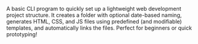 A basic CLI program to quickly set up a lightweight web development project structure. It creates a folder with optional date-based naming, generates HTML, CSS, and JS files using predefined (and modifiable) templates, and automatically links the files. Perfect for beginners or quick prototyping!
